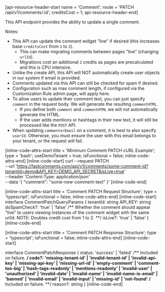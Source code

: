 [api-resource-header-start name = 'Comment'; route = 'PATCH /api/v1/comments/:id'; creditsCost = 1; api-resource-header-end]

This API endpoint provides the ability to update a single comment.

Notes:

- This API can update the comment widget "live" if desired (this increases base `creditsCost` from `1` to `2`).
  - This can make migrating comments between pages "live" (changing `urlId`).
  - Migrations cost an additional `2` credits as pages are precalculated and this is CPU intensive.
- Unlike the create API, this API will NOT automatically create user objects in our system if email is provided.
- Comments updated via this API can still be checked for spam if desired.
- Configuration such as max comment length, if configured via the Customization Rule admin page, will apply here.
- To allow users to update their comment text, you can just specify `comment` in the request body. We will generate the resulting `commentHTML`.
  - If you define both `comment` and `commentHTML` we will not automatically generate the HTML.
  - If the user adds mentions or hashtags in their new text, it will still be processed like the `POST` API.
- When updating `commenterEmail` on a comment, it is best to also specify `userId`. Otherwise, you must ensure the user with this email belongs to your tenant, or the request will fail.  


[inline-code-attrs-start title = 'Minimum Comment PATCH cURL Example'; type = 'bash'; useDemoTenant = true; isFunctional = false; inline-code-attrs-end]
[inline-code-start]
curl --request PATCH \
  --url 'https://fastcomments.com/api/v1/comments/some-comment-id?tenantId=demo&API_KEY=DEMO_API_SECRET&isLive=true' \
  --header 'Content-Type: application/json' \
  --data '{
	"comment": "some-new-comment-text"
}'
[inline-code-end]

[inline-code-attrs-start title = 'Comment PATCH Request Structure'; type = 'typescript'; isFunctional = false; inline-code-attrs-end]
[inline-code-start]
interface CommentPatchQueryParams {
    tenantId: string
    API_KEY: string
    doSpamCheck?: 'true' | 'false'
	/** Whether the comment should appear "live" to users viewing instances of the comment widget with the same urlId. NOTE: Doubles credit cost from 1 to 2. **/
    isLive?: 'true' | 'false'
}
[inline-code-end]

[inline-code-attrs-start title = 'Comment PATCH Response Structure'; type = 'typescript'; isFunctional = false; inline-code-attrs-end]
[inline-code-start]

interface CommentPatchResponse {
    status: 'success' | 'failed'
    /** Included on failure. **/
    code?: 'missing-tenant-id' | 'invalid-tenant-id' | 'invalid-api-key' | 'missing-api-key' | 'missing-url-id' | 'empty-comment' | 'comment-too-big' | 'hash-tags-readonly' | 'mentions-readonly' | 'invalid-user' | 'unauthorized' | 'invalid-date' | 'invalid-name' | 'invalid-name-is-email' | 'banned' | 'invalid-email' | 'invalid-input' | 'missing-id' | 'not-found'
    /** Included on failure. **/
    reason?: string
}
[inline-code-end]
